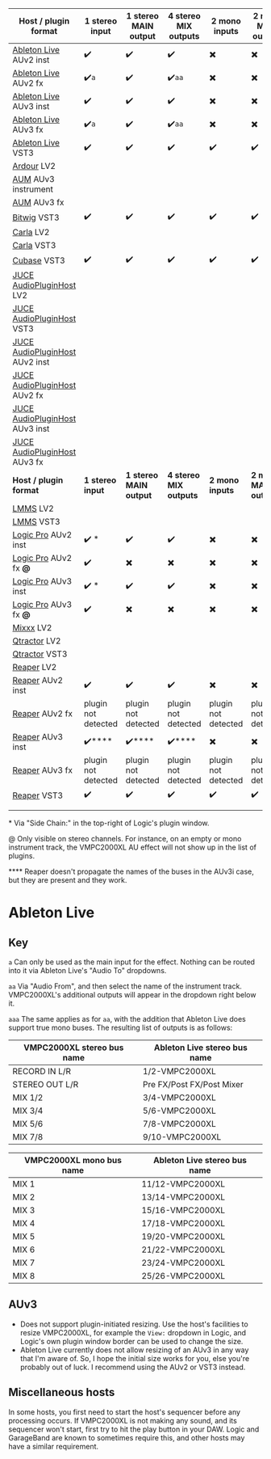| Host / plugin format                                         | 1 stereo input         | 1 stereo MAIN output     | 4 stereo MIX outputs     | 2 mono inputs            | 2 mono MAIN outputs      | 8 mono MIX outputs       |
| ------------------------------------------------------------ | ---------------------- | ------------------------ | ------------------------ | ------------------------ | ------------------------ | ------------------------ |
| [Ableton Live](https://www.ableton.com/) AUv2 inst           | :heavy_check_mark:     | :heavy_check_mark:       | :heavy_check_mark:       | :heavy_multiplication_x: | :heavy_multiplication_x: | :heavy_check_mark:`aaa` |
| [Ableton Live](https://www.ableton.com/) AUv2 fx             | :heavy_check_mark:`a`​ | :heavy_check_mark:       | :heavy_check_mark:`aa` | :heavy_multiplication_x: | :heavy_multiplication_x: | :heavy_check_mark:`aaa` |
| [Ableton Live](https://www.ableton.com/) AUv3 inst           | :heavy_check_mark:     | :heavy_check_mark:       | :heavy_check_mark:       | :heavy_multiplication_x: | :heavy_multiplication_x: | :heavy_check_mark:`aaa` |
| [Ableton Live](https://www.ableton.com/) AUv3 fx             | :heavy_check_mark:`a`​ | :heavy_check_mark:       | :heavy_check_mark:`aa` | :heavy_multiplication_x: | :heavy_multiplication_x: | :heavy_check_mark:`aaa` |
| [Ableton Live](https://www.ableton.com/) VST3                | :heavy_check_mark:     | :heavy_check_mark:       | :heavy_check_mark:       | :heavy_check_mark:       | :heavy_check_mark:       | :heavy_check_mark:`aaa`  |
| [Ardour](https://ardour.org/) LV2                            |                        |                          |                          |                          |                          |                          |
| [AUM](https://kymatica.com/apps/aum) AUv3 instrument         |                        |                          |                          |                          |                          |                          |
| [AUM](https://kymatica.com/apps/aum) AUv3 fx | | | | | | |
| [Bitwig](https://www.bitwig.com/) VST3                       | :heavy_check_mark:     | :heavy_check_mark:       | :heavy_check_mark:       | :heavy_check_mark:       | :heavy_check_mark:       | :heavy_check_mark:       |
| [Carla](https://kx.studio/Applications:Carla) LV2            |                        |                          |                          |                          |                          |                          |
| [Carla](https://kx.studio/Applications:Carla) VST3           |                        |                          |                          |                          |                          |                          |
| [Cubase](https://www.steinberg.net/cubase/) VST3             | :heavy_check_mark:     | :heavy_check_mark:       | :heavy_check_mark:       | :heavy_check_mark:       | :heavy_check_mark:       | :heavy_check_mark:       |
| [JUCE AudioPluginHost](https://github.com/juce-framework/JUCE/blob/master/extras/AudioPluginHost/AudioPluginHost.jucer) LV2 |                        |                          |                          |                          |                          |                          |
| [JUCE AudioPluginHost](https://github.com/juce-framework/JUCE/blob/master/extras/AudioPluginHost/AudioPluginHost.jucer) VST3 |                        |                          |                          |                          |                          |                          |
| [JUCE AudioPluginHost](https://github.com/juce-framework/JUCE/blob/master/extras/AudioPluginHost/AudioPluginHost.jucer) AUv2 inst |                        |                          |                          |                          |                          |                          |
| [JUCE AudioPluginHost](https://github.com/juce-framework/JUCE/blob/master/extras/AudioPluginHost/AudioPluginHost.jucer) AUv2 fx |                        |                          |                          |                          |                          |                          |
| [JUCE AudioPluginHost](https://github.com/juce-framework/JUCE/blob/master/extras/AudioPluginHost/AudioPluginHost.jucer) AUv3 inst |                        |                          |                          |                          |                          |                          |
| [JUCE AudioPluginHost](https://github.com/juce-framework/JUCE/blob/master/extras/AudioPluginHost/AudioPluginHost.jucer) AUv3 fx |                        |                          |                          |                          |                          |                          |
| **Host / plugin format**                                     | **1 stereo input**     | **1 stereo MAIN output** | **4 stereo MIX outputs** | **2 mono inputs**        | **2 mono MAIN outputs**  | **8 mono MIX outputs**   |
| [LMMS](https://lmms.io/) LV2                                 |                        |                          |                          |                          |                          |                          |
| [LMMS](https://lmms.io/) VST3                                |                        |                          |                          |                          |                          |                          |
| [Logic Pro](https://www.apple.com/logic-pro) AUv2 inst       | :heavy_check_mark: *   | :heavy_check_mark:       | :heavy_check_mark:       | :heavy_multiplication_x: | :heavy_multiplication_x:  | :heavy_check_mark:       |
| [Logic Pro](https://www.apple.com/logic-pro) AUv2 fx **@**   | :heavy_check_mark:    | :heavy_multiplication_x: | :heavy_multiplication_x: | :heavy_multiplication_x: | :heavy_multiplication_x: | :heavy_multiplication_x: |
| [Logic Pro](https://www.apple.com/logic-pro) AUv3 inst       | :heavy_check_mark: *   | :heavy_check_mark:       | :heavy_check_mark:       | :heavy_multiplication_x: | :heavy_multiplication_x: | :heavy_check_mark: |
| [Logic Pro](https://www.apple.com/logic-pro) AUv3 fx **@**   | :heavy_check_mark:   | :heavy_multiplication_x: | :heavy_multiplication_x: | :heavy_multiplication_x: | :heavy_multiplication_x: | :heavy_multiplication_x: |
| [Mixxx](https://mixxx.org/) LV2                              |                        |                          |                          |                          |                          |                          |
| [Qtractor](https://www.qtractor.org/) LV2                    |                        |                          |                          |                          |                          |                          |
| [Qtractor](https://www.qtractor.org/) VST3                   |                        |                          |                          |                          |                          |                          |
| [Reaper](https://www.reaper.fm/) LV2                         |                        |                          |                          |                          |                          |                          |
| [Reaper](https://www.reaper.fm/) AUv2 inst                   | :heavy_check_mark:     | :heavy_check_mark:       | :heavy_check_mark:       | :heavy_multiplication_x: | :heavy_multiplication_x: | :heavy_multiplication_x: |
| [Reaper](https://www.reaper.fm/) AUv2 fx                     | plugin not detected    | plugin not detected      | plugin not detected      | plugin not detected      | plugin not detected      | plugin not detected      |
| [Reaper](https://www.reaper.fm/) AUv3 inst                   | :heavy_check_mark:\**** | :heavy_check_mark:\****       | :heavy_check_mark:\****       | :heavy_multiplication_x: | :heavy_multiplication_x: | :heavy_multiplication_x: |
| [Reaper](https://www.reaper.fm/) AUv3 fx                     | plugin not detected | plugin not detected | plugin not detected | plugin not detected | plugin not detected | plugin not detected |
| [Reaper](https://www.reaper.fm/) VST3                        | :heavy_check_mark:     | :heavy_check_mark:       | :heavy_check_mark:       | :heavy_check_mark:       | :heavy_check_mark:       | :heavy_check_mark:       |
|                                                              |                        |                          |                          |                          |                          |                          |
|                                                              |                        |                          |                          |                          |                          |                          |

\* Via "Side Chain:" in the top-right of Logic's plugin window.

@ Only visible on stereo channels. For instance, on an empty or mono instrument track, the VMPC2000XL AU effect will not show up in the list of plugins.

\**** Reaper doesn't propagate the names of the buses in the AUv3i case, but they are present and they work.

# Ableton Live

## Key

`a` Can only be used as the main input for the effect. Nothing can be routed into it via Ableton Live's "Audio To" dropdowns.

`aa` Via "Audio From", and then select the name of the instrument track. VMPC2000XL's additional outputs will appear in the dropdown right below it.

`aaa` The same applies as for `aa`, with the addition that Ableton Live does support true mono buses. The resulting list of outputs is as follows:

| VMPC2000XL stereo bus name | Ableton Live stereo bus name |
| -------------------------- | ---------------------------- |
| RECORD IN L/R              | 1/2-VMPC2000XL               |
| STEREO OUT L/R             | Pre FX/Post FX/Post Mixer    |
| MIX 1/2                    | 3/4-VMPC2000XL               |
| MIX 3/4                    | 5/6-VMPC2000XL               |
| MIX 5/6                    | 7/8-VMPC2000XL               |
| MIX 7/8                    | 9/10-VMPC2000XL              |

| VMPC2000XL mono bus name | Ableton Live stereo bus name |
| ------------------------ | ---------------------------- |
| MIX 1                    | 11/12-VMPC2000XL             |
| MIX 2                    | 13/14-VMPC2000XL             |
| MIX 3                    | 15/16-VMPC2000XL             |
| MIX 4                    | 17/18-VMPC2000XL             |
| MIX 5                    | 19/20-VMPC2000XL             |
| MIX 6                    | 21/22-VMPC2000XL             |
| MIX 7                    | 23/24-VMPC2000XL             |
| MIX 8                    | 25/26-VMPC2000XL             |



## AUv3

* Does not support plugin-initiated resizing. Use the host's facilities to resize VMPC2000XL, for example the `View:` dropdown in Logic, and Logic's own plugin window border can be used to change the size.
* Ableton Live currently does not allow resizing of an AUv3 in any way that I'm aware of. So, I hope the initial size works for you, else you're probably out of luck. I recommend using the AUv2 or VST3 instead.

## Miscellaneous hosts

In some hosts, you first need to start the host's sequencer before any processing occurs. If VMPC2000XL is not making any sound, and its sequencer won't start, first try to hit the play button in your DAW. Logic and GarageBand are known to sometimes require this, and other hosts may have a similar requirement.
